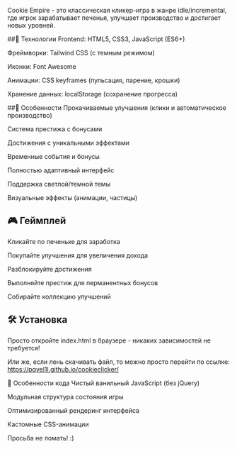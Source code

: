 
Cookie Empire - это классическая кликер-игра в жанре idle/incremental, где игрок зарабатывает печенья, улучшает производство и достигает новых уровней.

##🔧 Технологии
Frontend: HTML5, CSS3, JavaScript (ES6+)

Фреймворки: Tailwind CSS (с темным режимом)

Иконки: Font Awesome

Анимации: CSS keyframes (пульсация, парение, крошки)

Хранение данных: localStorage (сохранение прогресса)

##🌟 Особенности
Прокачиваемые улучшения (клики и автоматическое производство)

Система престижа с бонусами

Достижения с уникальными эффектами

Временные события и бонусы

Полностью адаптивный интерфейс

Поддержка светлой/темной темы

Визуальные эффекты (анимации, частицы)

## 🎮 Геймплей
Кликайте по печеньке для заработка

Покупайте улучшения для увеличения дохода

Разблокируйте достижения

Выполняйте престиж для перманентных бонусов

Собирайте коллекцию улучшений

## 🛠️ Установка
Просто откройте index.html в браузере - никаких зависимостей не требуется!

Или же, если лень скачивать файл, то можно просто перейти по ссылке:
https://pqvel1l.github.io/cookieclicker/

📌 Особенности кода
Чистый ванильный JavaScript (без jQuery)

Модульная структура состояния игры

Оптимизированный рендеринг интерфейса

Кастомные CSS-анимации

Просьба не ломать! :)
